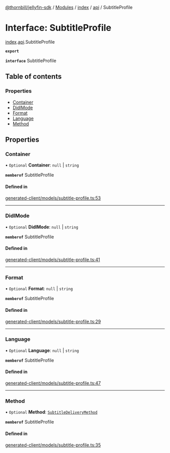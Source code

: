 [@thornbill/jellyfin-sdk](../README.md) / [Modules](../modules.md) / [index](../modules/index.md) / [api](../modules/index.api.md) / SubtitleProfile

# Interface: SubtitleProfile

[index](../modules/index.md).[api](../modules/index.api.md).SubtitleProfile

**`export`**

**`interface`** SubtitleProfile

## Table of contents

### Properties

- [Container](index.api.SubtitleProfile.md#container)
- [DidlMode](index.api.SubtitleProfile.md#didlmode)
- [Format](index.api.SubtitleProfile.md#format)
- [Language](index.api.SubtitleProfile.md#language)
- [Method](index.api.SubtitleProfile.md#method)

## Properties

### Container

• `Optional` **Container**: ``null`` \| `string`

**`memberof`** SubtitleProfile

#### Defined in

[generated-client/models/subtitle-profile.ts:53](https://github.com/thornbill/jellyfin-sdk-typescript/blob/eb13db7/src/generated-client/models/subtitle-profile.ts#L53)

___

### DidlMode

• `Optional` **DidlMode**: ``null`` \| `string`

**`memberof`** SubtitleProfile

#### Defined in

[generated-client/models/subtitle-profile.ts:41](https://github.com/thornbill/jellyfin-sdk-typescript/blob/eb13db7/src/generated-client/models/subtitle-profile.ts#L41)

___

### Format

• `Optional` **Format**: ``null`` \| `string`

**`memberof`** SubtitleProfile

#### Defined in

[generated-client/models/subtitle-profile.ts:29](https://github.com/thornbill/jellyfin-sdk-typescript/blob/eb13db7/src/generated-client/models/subtitle-profile.ts#L29)

___

### Language

• `Optional` **Language**: ``null`` \| `string`

**`memberof`** SubtitleProfile

#### Defined in

[generated-client/models/subtitle-profile.ts:47](https://github.com/thornbill/jellyfin-sdk-typescript/blob/eb13db7/src/generated-client/models/subtitle-profile.ts#L47)

___

### Method

• `Optional` **Method**: [`SubtitleDeliveryMethod`](../enums/index.api.SubtitleDeliveryMethod.md)

**`memberof`** SubtitleProfile

#### Defined in

[generated-client/models/subtitle-profile.ts:35](https://github.com/thornbill/jellyfin-sdk-typescript/blob/eb13db7/src/generated-client/models/subtitle-profile.ts#L35)

